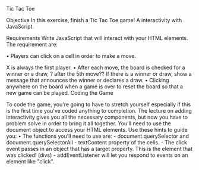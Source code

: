 Tic Tac Toe

Objective In this exercise, finish a Tic Tac Toe game! A interactivity with JavaScript.

Requirements Write JavaScript that will interact with your HTML elements. The requirement are:

• Players can click on a cell in order to make a move.

X is always the first player. • After each move, the board is checked for a winner or a draw, ? after the 5th move??
If there is a winner or draw, show a message that announces the winner or declares a draw. • Clicking anywhere on the board when a game is over to reset the board so that a new game can be played.
Coding the Game

To code the game, you're going to have to stretch yourself especially if this is the first time you've coded anything to completion. The lecture on adding interactivity gives you all the necessary components, but now you have to problem solve in order to bring it all together. You'll need to use the document object to access your HTML elements. Use these hints to guide you: • The functions you'll need to use are: - document.querySelector and document.querySelectorAll - textContent property of the cells. - The click event passes in an object that has a target property. This is the element that was clicked! (divs) - addEventListener will let you respond to events on an element like "click".
